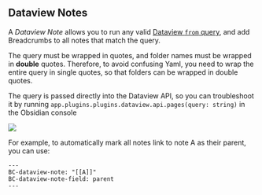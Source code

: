 ## Dataview Notes

A _Dataview Note_ allows you to run any valid [Dataview `from` query](https://blacksmithgu.github.io/obsidian-dataview/query/sources/), and add Breadcrumbs to all notes that match the query.

The query must be wrapped in quotes, and folder names must be wrapped in **double** quotes.
Therefore, to avoid confusing Yaml, you need to wrap the entire query in single quotes, so that folders can be wrapped in double quotes.

The query is passed directly into the Dataview API, so you can troubleshoot it by running `app.plugins.plugins.dataview.api.pages(query: string)` in the Obsidian console

![](https://cdn.discordapp.com/attachments/929513881041248266/936973322980302848/unknown.png)

For example, to automatically mark all notes link to note A as their parent, you can use:

``` 
---
BC-dataview-note: "[[A]]"
BC-dataview-note-field: parent
---
```
